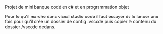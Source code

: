 Projet de mini banque codé en c# et en programmation objet

Pour le qu'il marche dans visual studio code il faut essayer de le lancer une fois pour qu'il crée un dossier de config .vscode puis copier le
contenu du dossier /vscode dedans.
